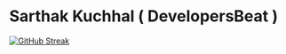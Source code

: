 # Sarthak Kuchhal ( DevelopersBeat )

[![GitHub Streak](http://github-readme-streak-stats.herokuapp.com?user=developersbeat&theme=chartreuse-dark&background=000000)](https://git.io/streak-stats)
